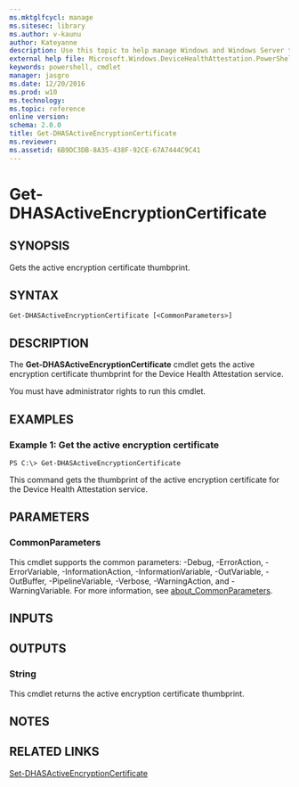 ```yaml
---
ms.mktglfcycl: manage
ms.sitesec: library
ms.author: v-kaunu
author: Kateyanne
description: Use this topic to help manage Windows and Windows Server technologies with Windows PowerShell.
external help file: Microsoft.Windows.DeviceHealthAttestation.PowerShell.dll-Help.xml
keywords: powershell, cmdlet
manager: jasgro
ms.date: 12/20/2016
ms.prod: w10
ms.technology: 
ms.topic: reference
online version: 
schema: 2.0.0
title: Get-DHASActiveEncryptionCertificate
ms.reviewer:
ms.assetid: 6B9DC3DB-8A35-438F-92CE-67A7444C9C41
---
```


# Get-DHASActiveEncryptionCertificate

## SYNOPSIS
Gets the active encryption certificate thumbprint.

## SYNTAX

```
Get-DHASActiveEncryptionCertificate [<CommonParameters>]
```

## DESCRIPTION
The **Get-DHASActiveEncryptionCertificate** cmdlet gets the active encryption certificate thumbprint for the Device Health Attestation service.

You must have administrator rights to run this cmdlet.

## EXAMPLES

### Example 1: Get the active encryption certificate
```
PS C:\> Get-DHASActiveEncryptionCertificate
```

This command gets the thumbprint of the active encryption certificate for the Device Health Attestation service.

## PARAMETERS

### CommonParameters
This cmdlet supports the common parameters: -Debug, -ErrorAction, -ErrorVariable, -InformationAction, -InformationVariable, -OutVariable, -OutBuffer, -PipelineVariable, -Verbose, -WarningAction, and -WarningVariable. For more information, see [about_CommonParameters](https://go.microsoft.com/fwlink/?LinkID=113216).

## INPUTS

## OUTPUTS

### String
This cmdlet returns the active encryption certificate thumbprint.

## NOTES

## RELATED LINKS

[Set-DHASActiveEncryptionCertificate](./Set-DHASActiveEncryptionCertificate.md)

